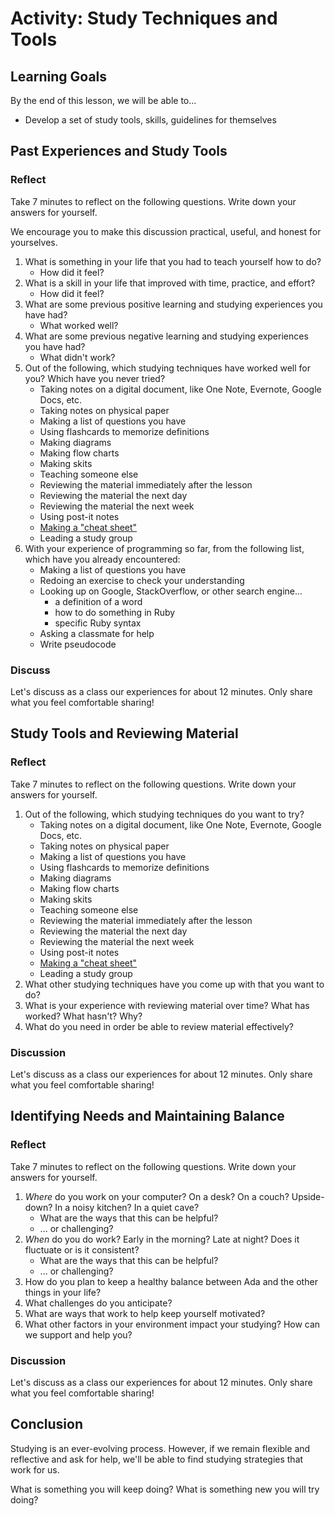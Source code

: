# Activity: Study Techniques and Tools

## Learning Goals

By the end of this lesson, we will be able to...

- Develop a set of study tools, skills, guidelines for themselves

## Past Experiences and Study Tools

### Reflect

Take 7 minutes to reflect on the following questions. Write down your answers for yourself.

We encourage you to make this discussion practical, useful, and honest for yourselves.

1. What is something in your life that you had to teach yourself how to do?
    - How did it feel?
1. What is a skill in your life that improved with time, practice, and effort? 
    - How did it feel?
1. What are some previous positive learning and studying experiences you have had? 
    - What worked well?
1. What are some previous negative learning and studying experiences you have had? 
    - What didn't work?
1. Out of the following, which studying techniques have worked well for you? Which have you never tried?
    - Taking notes on a digital document, like One Note, Evernote, Google Docs, etc.
    - Taking notes on physical paper
    - Making a list of questions you have
    - Using flashcards to memorize definitions
    - Making diagrams
    - Making flow charts
    - Making skits
    - Teaching someone else
    - Reviewing the material immediately after the lesson
    - Reviewing the material the next day
    - Reviewing the material the next week
    - Using post-it notes
    - [Making a "cheat sheet"](https://en.wikipedia.org/wiki/Cheat_sheet)
    - Leading a study group
1. With your experience of programming so far, from the following list, which have you already encountered:
    - Making a list of questions you have
    - Redoing an exercise to check your understanding
    - Looking up on Google, StackOverflow, or other search engine...
        - a definition of a word
        - how to do something in Ruby
        - specific Ruby syntax
    - Asking a classmate for help
    - Write pseudocode

### Discuss

Let's discuss as a class our experiences for about 12 minutes. Only share what you feel comfortable sharing!

## Study Tools and Reviewing Material

### Reflect

Take 7 minutes to reflect on the following questions. Write down your answers for yourself.

1. Out of the following, which studying techniques do you want to try?
    - Taking notes on a digital document, like One Note, Evernote, Google Docs, etc.
    - Taking notes on physical paper
    - Making a list of questions you have
    - Using flashcards to memorize definitions
    - Making diagrams
    - Making flow charts
    - Making skits
    - Teaching someone else
    - Reviewing the material immediately after the lesson
    - Reviewing the material the next day
    - Reviewing the material the next week
    - Using post-it notes
    - [Making a "cheat sheet"](https://en.wikipedia.org/wiki/Cheat_sheet)
    - Leading a study group
1. What other studying techniques have you come up with that you want to do?
1. What is your experience with reviewing material over time? What has worked? What hasn't? Why?
1. What do you need in order be able to review material effectively?

### Discussion

Let's discuss as a class our experiences for about 12 minutes. Only share what you feel comfortable sharing!

## Identifying Needs and Maintaining Balance

### Reflect

Take 7 minutes to reflect on the following questions. Write down your answers for yourself.

1. _Where_ do you work on your computer? On a desk? On a couch? Upside-down? In a noisy kitchen? In a quiet cave?
    - What are the ways that this can be helpful?
    - ... or challenging?
1. _When_ do you do work? Early in the morning? Late at night? Does it fluctuate or is it consistent? 
    - What are the ways that this can be helpful?
    - ... or challenging?
1. How do you plan to keep a healthy balance between Ada and the other things in your life?
1. What challenges do you anticipate?
1. What are ways that work to help keep yourself motivated?
1. What other factors in your environment impact your studying? How can we support and help you?

### Discussion

Let's discuss as a class our experiences for about 12 minutes. Only share what you feel comfortable sharing!

## Conclusion

Studying is an ever-evolving process. However, if we remain flexible and reflective and ask for help, we'll be able to find studying strategies that work for us.

What is something you will keep doing? What is something new you will try doing?

